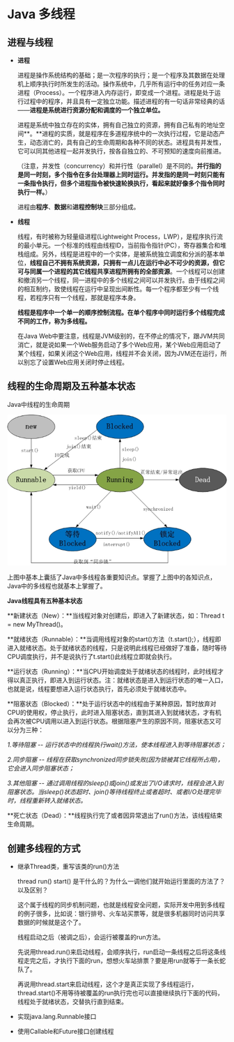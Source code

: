 # Java 多线程

## 进程与线程

* **进程**

  进程是操作系统结构的基础；是一次程序的执行；是一个程序及其数据在处理机上顺序执行时所发生的活动。操作系统中，几乎所有运行中的任务对应一条进程（Process）。一个程序进入内存运行，即变成一个进程。进程是处于运行过程中的程序，并且具有一定独立功能。描述进程的有一句话非常经典的话——**进程是系统进行资源分配和调度的一个独立单位。**

  进程是系统中独立存在的实体，拥有自己独立的资源，拥有自己私有的地址空间**。**进程的实质，就是程序在多道程序统中的一次执行过程，它是动态产生，动态消亡的，具有自己的生命周期和各种不同的状态。进程具有并发性，它可以同其他进程一起并发执行，按各自独立的、不可预知的速度向前推进。　

  （注意，并发性（concurrency）和并行性（parallel）是不同的。**并行指的是同一时刻，多个指令在多台处理器上同时运行。并发指的是同一时刻只能有一条指令执行，但多个进程指令被快速轮换执行，看起来就好像多个指令同时执行一样。**）

  进程由**程序**、**数据**和**进程控制块**三部分组成。

* **线程**

  线程，有时被称为轻量级进程(Lightweight Process，LWP），是程序执行流的最小单元。一个标准的线程由线程ID，当前指令指针(PC），寄存器集合和堆栈组成。另外，线程是进程中的一个实体，是被系统独立调度和分派的基本单位，**线程自己不拥有系统资源，只拥有一点儿在运行中必不可少的资源，但它可与同属一个进程的其它线程共享进程所拥有的全部资源**。一个线程可以创建和撤消另一个线程，同一进程中的多个线程之间可以并发执行。由于线程之间的相互制约，致使线程在运行中呈现出间断性。每一个程序都至少有一个线程，若程序只有一个线程，那就是程序本身。

  **线程是程序中一个单一的顺序控制流程。在单个程序中同时运行多个线程完成不同的工作，称为多线程。**

  在Java Web中要注意，线程是JVM级别的，在不停止的情况下，跟JVM共同消亡，就是说如果一个Web服务启动了多个Web应用，某个Web应用启动了某个线程，如果关闭这个Web应用，线程并不会关闭，因为JVM还在运行，所以别忘了设置Web应用关闭时停止线程。

## **线程的生命周期及五种基本状态**

Java中线程的生命周期

![](../document/images/java-thread1.jpg)

上图中基本上囊括了Java中多线程各重要知识点。掌握了上图中的各知识点，Java中的多线程也就基本上掌握了。

**Java线程具有五种基本状态**

**新建状态（New）：**当线程对象对创建后，即进入了新建状态，如：Thread t = new MyThread()。

**就绪状态（Runnable）：**当调用线程对象的start()方法（t.start();），线程即进入就绪状态。处于就绪状态的线程，只是说明此线程已经做好了准备，随时等待CPU调度执行，并不是说执行了t.start()此线程立即就会执行。

**运行状态（Running）：**当CPU开始调度处于就绪状态的线程时，此时线程才得以真正执行，即进入到运行状态。注：就绪状态是进入到运行状态的唯一入口，也就是说，线程要想进入运行状态执行，首先必须处于就绪状态中。

**阻塞状态（Blocked）：**处于运行状态中的线程由于某种原因，暂时放弃对CPU的使用权，停止执行，此时进入阻塞状态，直到其进入到就绪状态，才有机会再次被CPU调用以进入到运行状态。根据阻塞产生的原因不同，阻塞状态又可以分为三种：

*1.等待阻塞 -- 运行状态中的线程执行wait()方法，使本线程进入到等待阻塞状态；*

*2.同步阻塞 -- 线程在获取synchronized同步锁失败(因为锁被其它线程所占用)，它会进入同步阻塞状态；*

*3.其他阻塞 -- 通过调用线程的sleep()或join()或发出了I/O请求时，线程会进入到阻塞状态。当sleep()状态超时、join()等待线程终止或者超时、或者I/O处理完毕时，线程重新转入就绪状态。*

**死亡状态（Dead）：**线程执行完了或者因异常退出了run()方法，该线程结束生命周期。

## **创建多线程的方式**

* 继承Thread类，重写该类的run()方法

  thread  run()  start() 是干什么的？为什么一调他们就开始运行里面的方法了？以及区别？

  这个属于线程的同步机制问题，也就是线程安全问题，实际开发中用到多线程的例子很多，比如说：银行排号、火车站买票等，就是很多机器同时访问共享数据的时候就是这个了。

  线程启动之后（被调之后），会运行被覆盖的run方法。

  先说用thread.run()来启动线程，会顺序执行，run启动一条线程之后将这条线程走完之后，才执行下面的run，想想火车站排票？要是用run就等于一条长蛇队了。

  再说用thread.start来启动线程，这个才是真正实现了多线程运行，thread.start()不用等待被覆盖的run执行完也可以直接继续执行下面的代码，线程处于就绪状态，交替执行直到结束。

* 实现java.lang.Runnable接口

* 使用Callable和Future接口创建线程
